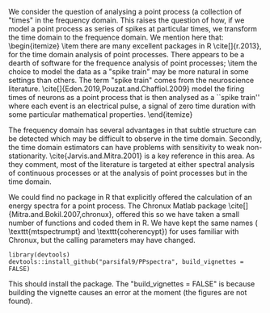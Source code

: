 We  consider the question of analysing a point process (a collection of "times" in the frequency domain.
This raises the question of how, if we model a point process as series of spikes at particular times, we transform the
time domain to the frequence domain. We mention here that:
\begin{itemize}
\item there are many excellent packages in R \cite[]{r.2013}, for the time domain analysis of point processes. There
  appears to be a dearth of software for the frequence analysis of point processes;
\item the choice to model the data as a "spike train" may be more natural in some settings than others.  The
  term "spike train" comes from the neuroscience literature.  \cite[]{Eden.2019,Pouzat.and.Chaffiol.2009} model the firing
  times of neurons as a point process that is then analysed as a ``spike train'' where each event is an electrical
  pulse, a signal of zero time duration with some particular mathematical properties. 
\end{itemize}

The frequency domain has several advantages in that subtle structure can be detected which may be difficult to observe
in the time domain. Secondly, the time domain estimators can have problems with sensitivity to weak non-stationarity.
\cite{Jarvis.and.Mitra.2001} is a key reference in this area. As they comment, most of the literature is targeted at
either spectral analysis of continuous processes or at the analysis of point processes but in the time domain.

We could find no package in R that explicitly offered the calculation of an energy spectra for a point process.  The
Chronux Matlab package \cite[]{Mitra.and.Bokil.2007,chronux}, offered this so we have taken a small number of functions
and coded them in R. We have kept the same names ( \texttt{mtspectrumpt} and \texttt{coherencypt}) for uses familiar
with Chronux, but the calling parameters may have changed.

```
library(devtools)
devtools::install_github("parsifal9/PPspectra", build_vignettes = FALSE)
```

This should install the package. The  "build_vignettes = FALSE" is because building the vignette causes an error at the moment
(the figures are not found).
